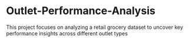 # Outlet-Performance-Analysis
This project focuses on analyzing a retail grocery dataset to uncover key performance insights across different outlet types
